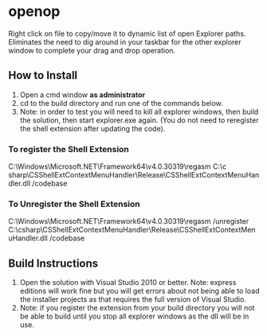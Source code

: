 openop
======

Right click on file to copy/move it to dynamic list of open Explorer paths.  Eliminates the need to dig around in your taskbar for the other explorer window to complete your drag and drop operation.

## How to Install

1. Open a cmd window __as administrator__
2. cd to the build directory and run one of the commands below.
3. Note: in order to test you will need to kill all explorer windows, then build the solution, then start explorer.exe again.  (You do not need to reregister the shell extension after updating the code).

### To register the Shell Extension ###
C:\Windows\Microsoft.NET\Framework64\v4.0.30319\regasm C:\c
sharp\CSShellExtContextMenuHandler\Release\CSShellExtContextMenuHandler.dll /codebase

### To Unregister the Shell Extension ###
C:\Windows\Microsoft.NET\Framework64\v4.0.30319\regasm /unregister C:\csharp\CSShellExtContextMenuHandler\Release\CSShellExtContextMenuHandler.dll /codebase

## Build Instructions

1. Open the solution with Visual Studio 2010 or better.  Note: express editions will work fine but you will get errors about not being able to load the installer projects as that requires the full version of Visual Studio.
2. Note: if you register the extension from your build directory you will not be able to build until you stop all explorer windows as the dll will be in use.